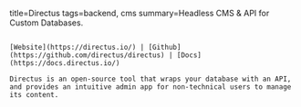 title=Directus
tags=backend, cms
summary=Headless CMS & API for Custom Databases.
~~~~~~

[Website](https://directus.io/) | [Github](https://github.com/directus/directus) | [Docs](https://docs.directus.io/)

Directus is an open-source tool that wraps your database with an API, and provides an intuitive admin app for non-technical users to manage its content.

